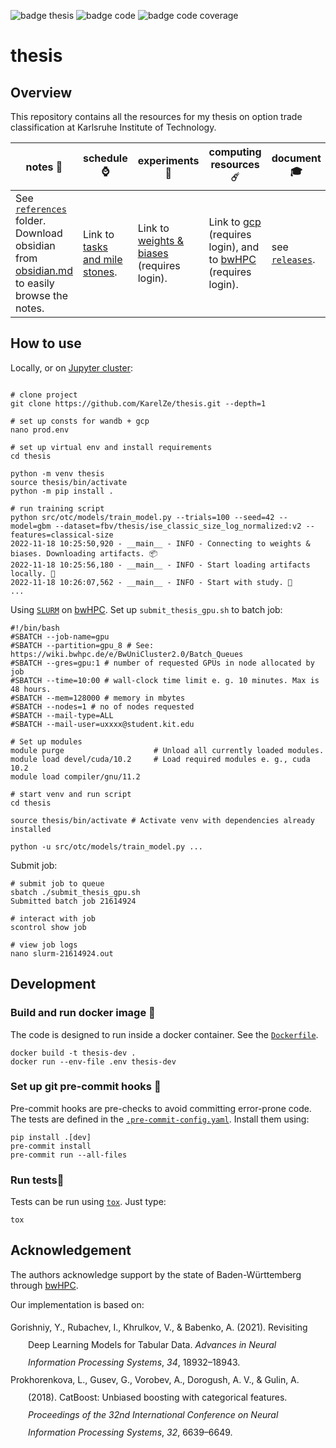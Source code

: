 ![badge thesis](https://github.com/KarelZe/thesis/actions/workflows/action_latex.yaml/badge.svg)
![badge code](https://github.com/KarelZe/thesis/actions/workflows/action_python.yaml/badge.svg)
![badge code coverage](https://img.shields.io/endpoint?url=https://gist.githubusercontent.com/KarelZe/e2578f2f3e6322d299f1cb2e294d6b0b/raw/covbadge.json)

# thesis

## Overview

This repository contains all the resources for my thesis on option trade classification at Karlsruhe Institute of Technology.

| notes 📜                                                                                                                                                                   | schedule ⌚                                                                                                            | experiments 🧪                                                             | computing resources ☄️                                                                                                                                       | document 🎓                                                     |
| ------------------------------------------------------------------------------------------------------------------------------------------------------------------------- | --------------------------------------------------------------------------------------------------------------------- | ------------------------------------------------------------------------- | ----------------------------------------------------------------------------------------------------------------------------------------------------------- | -------------------------------------------------------------- |
| See [`references`](https://github.com/KarelZe/thesis/tree/main/references) folder. Download obsidian from [obsidian.md](https://obsidian.md/) to easily browse the notes. | Link to [tasks and mile stones](https://github.com/KarelZe/thesis/milestones?direction=asc&sort=due_date&state=open). | Link to [weights & biases](https://wandb.ai/fbv/thesis) (requires login). | Link to [gcp](https://console.cloud.google.com/welcome?project=flowing-mantis-239216) (requires login), and to [bwHPC](https://bwhpc.de/) (requires login). | see [`releases`](https://github.com/KarelZe/thesis/releases/). |

## How to use

Locally, or on [Jupyter cluster](https://uc2-jupyter.scc.kit.edu/jhub/):
```shell

# clone project
git clone https://github.com/KarelZe/thesis.git --depth=1

# set up consts for wandb + gcp
nano prod.env

# set up virtual env and install requirements
cd thesis

python -m venv thesis
source thesis/bin/activate
python -m pip install .

# run training script
python src/otc/models/train_model.py --trials=100 --seed=42 --model=gbm --dataset=fbv/thesis/ise_classic_size_log_normalized:v2 --features=classical-size
2022-11-18 10:25:50,920 - __main__ - INFO - Connecting to weights & biases. Downloading artifacts. 📦
2022-11-18 10:25:56,180 - __main__ - INFO - Start loading artifacts locally. 🐢
2022-11-18 10:26:07,562 - __main__ - INFO - Start with study. 🦄
...
```

Using [`SLURM`](https://wiki.bwhpc.de/e/BwUniCluster2.0/Slurm) on [bwHPC](https://bwhpc.de/).
Set up `submit_thesis_gpu.sh` to batch job:
```shell
#!/bin/bash
#SBATCH --job-name=gpu
#SBATCH --partition=gpu_8 # See: https://wiki.bwhpc.de/e/BwUniCluster2.0/Batch_Queues
#SBATCH --gres=gpu:1 # number of requested GPUs in node allocated by job
#SBATCH --time=10:00 # wall-clock time limit e. g. 10 minutes. Max is 48 hours.
#SBATCH --mem=128000 # memory in mbytes
#SBATCH --nodes=1 # no of nodes requested
#SBATCH --mail-type=ALL
#SBATCH --mail-user=uxxxx@student.kit.edu

# Set up modules
module purge                    # Unload all currently loaded modules.
module load devel/cuda/10.2     # Load required modules e. g., cuda 10.2
module load compiler/gnu/11.2

# start venv and run script
cd thesis

source thesis/bin/activate # Activate venv with dependencies already installed

python -u src/otc/models/train_model.py ...
```

Submit job:
```shell
# submit job to queue
sbatch ./submit_thesis_gpu.sh
Submitted batch job 21614924

# interact with job
scontrol show job

# view job logs
nano slurm-21614924.out
```

## Development

### Build and run docker image 🐳
The code is designed to run inside a docker container. See the [`Dockerfile`](https://github.com/KarelZe/thesis/blob/main/Dockerfile).
```shell
docker build -t thesis-dev .
docker run --env-file .env thesis-dev
```

### Set up git pre-commit hooks 🐙
Pre-commit hooks are pre-checks to avoid committing error-prone code. The tests are defined in the [`.pre-commit-config.yaml`](https://github.com/KarelZe/thesis/blob/main/.pre-commit-config.yaml). Install them using:
```shell
pip install .[dev]
pre-commit install
pre-commit run --all-files
```
### Run tests🧯
Tests can be run using [`tox`](https://tox.wiki/en/latest/). Just type:
```shell
tox
```
## Acknowledgement

The authors acknowledge support by the state of Baden-Württemberg through [bwHPC](https://bwhpc.de/).

Our implementation is based on:

<div class="csl-bib-body" style="line-height: 2; margin-left: 2em; text-indent:-2em;">
  <div class="csl-entry">Gorishniy, Y., Rubachev, I., Khrulkov, V., &amp; Babenko, A. (2021). Revisiting Deep Learning Models for Tabular Data. <i>Advances in Neural Information Processing Systems</i>, <i>34</i>, 18932–18943.</div>
  <span class="Z3988" title="url_ver=Z39.88-2004&amp;ctx_ver=Z39.88-2004&amp;rfr_id=info%3Asid%2Fzotero.org%3A2&amp;rft_val_fmt=info%3Aofi%2Ffmt%3Akev%3Amtx%3Abook&amp;rft.genre=proceeding&amp;rft.atitle=Revisiting%20Deep%20Learning%20Models%20for%20Tabular%20Data&amp;rft.btitle=Advances%20in%20Neural%20Information%20Processing%20Systems&amp;rft.place=Red%20Hook%2C%20NY&amp;rft.publisher=Curran%20Associates%2C%20Inc.&amp;rft.aufirst=Yury&amp;rft.aulast=Gorishniy&amp;rft.au=Yury%20Gorishniy&amp;rft.au=Ivan%20Rubachev&amp;rft.au=Valentin%20Khrulkov&amp;rft.au=Artem%20Babenko&amp;rft.date=2021&amp;rft.pages=18932%E2%80%9318943&amp;rft.spage=18932&amp;rft.epage=18943"></span>
</div>
<div class="csl-bib-body" style="line-height: 2; margin-left: 2em; text-indent:-2em;">
  <div class="csl-entry">Prokhorenkova, L., Gusev, G., Vorobev, A., Dorogush, A. V., &amp; Gulin, A. (2018). CatBoost: Unbiased boosting with categorical features. <i>Proceedings of the 32nd International Conference on Neural Information Processing Systems</i>, <i>32</i>, 6639–6649.</div>
  <span class="Z3988" title="url_ver=Z39.88-2004&amp;ctx_ver=Z39.88-2004&amp;rfr_id=info%3Asid%2Fzotero.org%3A2&amp;rft_val_fmt=info%3Aofi%2Ffmt%3Akev%3Amtx%3Abook&amp;rft.genre=proceeding&amp;rft.atitle=CatBoost%3A%20unbiased%20boosting%20with%20categorical%20features&amp;rft.btitle=Proceedings%20of%20the%2032nd%20International%20Conference%20on%20Neural%20Information%20Processing%20Systems&amp;rft.place=Red%20Hook%2C%20NY&amp;rft.publisher=Curran%20Associates%20Inc.&amp;rft.series=NeurIPS%202018&amp;rft.aufirst=Liudmila&amp;rft.aulast=Prokhorenkova&amp;rft.au=Liudmila%20Prokhorenkova&amp;rft.au=Gleb%20Gusev&amp;rft.au=Aleksandr%20Vorobev&amp;rft.au=Anna%20Veronika%20Dorogush&amp;rft.au=Andrey%20Gulin&amp;rft.date=2018&amp;rft.pages=6639%E2%80%936649&amp;rft.spage=6639&amp;rft.epage=6649"></span>
</div>
